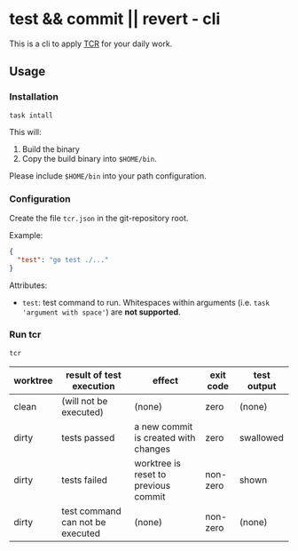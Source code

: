 # test && commit || revert - cli

This is a cli to apply [TCR](https://medium.com/@kentbeck_7670/test-commit-revert-870bbd756864) for your daily work.

## Usage

### Installation

```
task intall
```

This will:

1. Build the binary
2. Copy the build binary into `$HOME/bin`.

Please include `$HOME/bin` into your path configuration.

### Configuration

Create the file `tcr.json` in the git-repository root.

Example:

```json
{
  "test": "go test ./..."
}
```

Attributes:

- `test`: test command to run. Whitespaces within arguments (i.e. `task 'argument with space'`) are **not supported**.

### Run tcr

```sh
tcr
```

| worktree | result of test execution         | effect                               | exit code  | test output |    
|----------|----------------------------------|--------------------------------------|------------|-------------|
| clean    | (will not be executed)           | (none)                               | zero       | (none)      |
| dirty    | tests passed                     | a new commit is created with changes | zero       | swallowed   |
| dirty    | tests failed                     | worktree is reset to previous commit | non-zero   | shown       |
| dirty    | test command can not be executed | (none)                               | non-zero   | (none)      |
